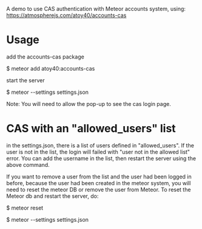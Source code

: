 A demo to use CAS authentication with Meteor accounts system, using:
https://atmospherejs.com/atoy40/accounts-cas

# Usage

add the accounts-cas package

$ meteor add atoy40:accounts-cas

start the server

$ meteor --settings settings.json

Note: You will need to allow the pop-up to see the cas login page.

# CAS with an "allowed_users" list

in the settings.json, there is a list of users defined in "allowed_users". If the user is not in the list, the login will failed with "user not in the allowed list" error.
You can add the username in the list, then restart the server using the above command.

If you want to remove a user from the list and the user had been logged in before, because the user had been created in the meteor system, 
you will need to reset the meteor DB or remove the user from Meteor. To reset the Meteor db and restart the server, do:

$ meteor reset
  
$ meteor --settings settings.json
